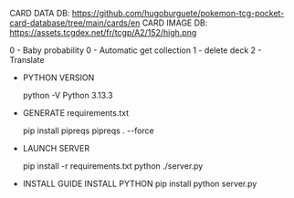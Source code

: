 CARD DATA DB: https://github.com/hugoburguete/pokemon-tcg-pocket-card-database/tree/main/cards/en
CARD IMAGE DB: https://assets.tcgdex.net/fr/tcgp/A2/152/high.png

0 - Baby probability
0 - Automatic get collection
1 - delete deck
2 - Translate

- PYTHON VERSION

    python -V
    Python 3.13.3

- GENERATE requirements.txt

    pip install pipreqs
    pipreqs . --force

- LAUNCH SERVER

    pip install -r requirements.txt
    python ./server.py

- INSTALL GUIDE
    INSTALL PYTHON
    pip install
    python server.py